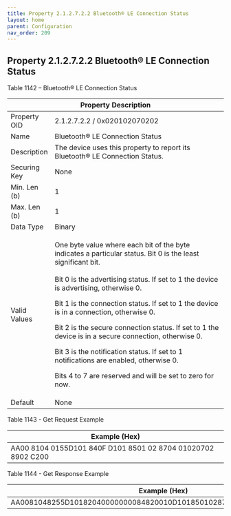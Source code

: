 ```yaml
---
title: Property 2.1.2.7.2.2 Bluetooth® LE Connection Status
layout: home
parent: Configuration
nav_order: 209
---
```


## Property 2.1.2.7.2.2 Bluetooth® LE Connection Status

Table 1142 – Bluetooth® LE Connection Status

<table>
<colgroup>
<col style="width: 14%" />
<col style="width: 85%" />
</colgroup>
<thead>
<tr>
<th colspan="2">Property Description</th>
</tr>
</thead>
<tbody>
<tr>
<td>Property OID</td>
<td>2.1.2.7.2.2 / 0x020102070202</td>
</tr>
<tr>
<td>Name</td>
<td>Bluetooth® LE Connection Status</td>
</tr>
<tr>
<td>Description</td>
<td>The device uses this property to report its Bluetooth® LE Connection
Status.</td>
</tr>
<tr>
<td>Securing Key</td>
<td>None</td>
</tr>
<tr>
<td>Min. Len (b)</td>
<td>1</td>
</tr>
<tr>
<td>Max. Len (b)</td>
<td>1</td>
</tr>
<tr>
<td>Data Type</td>
<td>Binary</td>
</tr>
<tr>
<td>Valid Values</td>
<td><p>One byte value where each bit of the byte indicates a particular
status. Bit 0 is the least significant bit.<br />
<br />
Bit 0 is the advertising status. If set to 1 the device is advertising,
otherwise 0.</p>
<p>Bit 1 is the connection status. If set to 1 the device is in a
connection, otherwise 0.</p>
<p>Bit 2 is the secure connection status. If set to 1 the device is in a
secure connection, otherwise 0.</p>
<p>Bit 3 is the notification status. If set to 1 notifications are
enabled, otherwise 0.</p>
<p>Bits 4 to 7 are reserved and will be set to zero for now.</p></td>
</tr>
<tr>
<td>Default</td>
<td>None</td>
</tr>
</tbody>
</table>

Table 1143 - Get Request Example

| Example (Hex)                                                |
|--------------------------------------------------------------|
| AA00 8104 0155D101 840F D101 8501 02 8704 01020702 8902 C200 |

Table 1144 - Get Response Example

| Example (Hex)                                                        |
|----------------------------------------------------------------------|
| AA0081048255D10182040000000084820010D1018501028704010207028903C20101 |

##